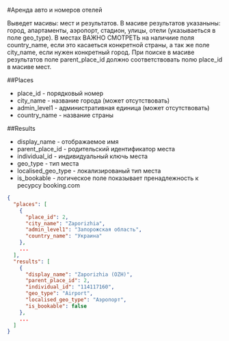 #Аренда авто и номеров отелей

Выведет масивы: мест и результатов. В масиве результатов указаныны: город, апартаменты, аэропорт, стадион, улицы, отели (указываеться в поле geo_type).
В местах ВАЖНО СМОТРЕТЬ на наличиие поля country_name, если это касаеться конкретной страны, а так же поле city_name, если нужен конкретный город. При поиске в масиве результатов поле parent_place_id должно соответствовать полю place_id в масиве мест.

##Places

* place_id - порядковый номер
* city_name - название города (может отсутствовать)
* admin_level1 - административная единица (может отсутствовать)
* country_name - название страны


##Results

* display_name - отображаемое имя
* parent_place_id - родительский идентификатор места
* individual_id - индивидуальный ключь места
* geo_type - тип места
* localised_geo_type - локализированый тип места
* is_bookable - логическое поле показывает пренадлежность к ресурсу booking.com


```json
{
  "places": [
    {
      "place_id": 2,
      "city_name": "Zaporizhia",
      "admin_level1": "Запорожская область",
      "country_name": "Украина"
    },
    ...
  ],
  "results": [
    {
      "display_name": "Zaporizhia (OZH)",
      "parent_place_id": 2,
      "individual_id": "114117160",
      "geo_type": "Airport",
      "localised_geo_type": "Аэропорт",
      "is_bookable": false
    },
    ...
  ]
}
```
